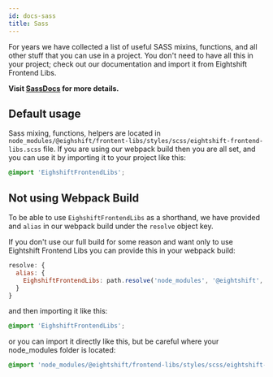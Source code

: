 ```yaml
---
id: docs-sass
title: Sass
---
```


For years we have collected a list of useful SASS mixins, functions, and all other stuff that you can use in a project. You don't need to have all this in your project; check out our documentation and import it from Eightshift Frontend Libs.

**Visit [SassDocs](/eightshift-docs/sass) for more details.**

## Default usage
Sass mixing, functions, helpers are located in `node_modules/@eighshift/frontent-libs/styles/scss/eightshift-frontend-libs.scss` file. If you are using our webpack build then you are all set, and you can use it by importing it to your project like this:

```scss
@import 'EighshiftFrontendLibs';
```

## Not using Webpack Build

To be able to use `EighshiftFrontendLibs` as a shorthand, we have provided and `alias` in our webpack build under the `resolve` object key.

If you don't use our full build for some reason and want only to use Eightshift Frontend Libs you can provide this in your webpack build:

```js
resolve: {
  alias: {
    EighshiftFrontendLibs: path.resolve('node_modules', '@eightshift', 'frontend-libs', 'styles', 'scss', 'eightshift-frontend-libs.scss'),
  }
}
```

and then importing it like this:

```scss
@import 'EighshiftFrontendLibs';
```

or you can import it directly like this, but be careful where your node_modules folder is located:

```scss
@import 'node_modules/@eightshift/frontend-libs/styles/scss/eightshift-frontend-libs.scss';
```
